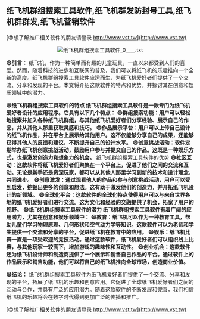 ## **纸飞机群组搜索工具软件,纸飞机群发防封号工具,纸飞机群群发,纸飞机营销软件**

[😍想了解推广相关软件的朋友请登录 http://www.vst.tw](http://www.vst.tw)

 <center><img src="https://vst.tw/MP4/tuiguang/png/3.png" alt="纸飞机群组搜索工具软件_0____.txt"></center>

**😄引言：**
纸飞机，作为一种简单而有趣的儿童玩具，一直以来都受到人们的喜爱。然而，随着科技的进步和互联网的普及，我们可以将纸飞机的乐趣推向一个全新的高度。纸飞机群组搜索工具软件应运而生，为纸飞机爱好者们提供了一个交流、分享和发现的平台。本文将介绍这款软件的特点和优势，并探讨其在创意和娱乐领域中的潜力。

**😄纸飞机群组搜索工具软件的特点 纸飞机群组搜索工具软件是一款专门为纸飞机爱好者设计的应用程序。它具有以下几个特点：**
**😄群组搜索功能：用户可以轻松地搜索并加入各种纸飞机群组，与其他纸飞机爱好者们分享经验、展示自己的作品，并从其他人那里获取灵感和技巧。**
**😄作品展示平台：用户可以上传自己设计的纸飞机作品，并在平台上展示给其他用户。这不仅能够分享自己的成果，还能够获得其他人的反馈和建议，不断提升自己的设计水平。**
**😄创意挑战活动：软件定期举办纸飞机创意挑战活动，鼓励用户参与并提交自己的作品。这既是一种娱乐方式，也是激发创造力和想象力的机会。**
纸飞机群组搜索工具软件的优势
**😄社区互动：这款软件将纸飞机爱好者们聚集在一个平台上，促进了他们之间的交流和互动。无论是新手还是资深玩家，都可以从其他人那里学习到新的技术和设计理念，共同进步。**
**😄创意激发：通过观看他人的作品和参与创意挑战活动，用户可以受到启发，挖掘出更多的创意和想法。这有助于激发他们的创造力，并开拓纸飞机设计的新领域。**
**😄全球化平台：这款软件的全球化特点使得用户可以与来自世界各地的纸飞机爱好者们进行交流。这为文化和经验的交融提供了机会，拓宽了用户的视野。**
**😄纸飞机群组搜索工具软件的潜力 纸飞机群组搜索工具软件有着广阔的应用潜力，尤其在创意和娱乐领域中：**
**😄教育：纸飞机可以作为一种教育工具，帮助儿童们学习物理原理、几何形状和空气动力学等知识。这款软件可以为老师和学生提供一个交流和分享的平台，促进纸飞机在教育中的应用。**
**😄娱乐：纸飞机比赛一直是一项受欢迎的竞技活动。通过这款软件，纸飞机爱好者们可以组织线上比赛，与其他玩家一较高下，增加游戏的趣味性和互动性。**
**😄创业机会：这款软件还为纸飞机设计师和制造商提供了一个展示和销售自己作品的平台。通过软件上的作品展示和销售功能，他们可以将自己的纸飞机推向全球市场，创造商业价值。**

**😄结论：**
纸飞机群组搜索工具软件为纸飞机爱好者们提供了一个交流、分享和发现的平台，拓展了纸飞机的乐趣和创意应用。它促进了全球纸飞机爱好者们之间的互动与合作，并具有广泛的应用潜力。随着这款软件的不断发展和完善，我们相信纸飞机的乐趣将会在数字时代得到更加广泛的传播和推广。

[😍想了解推广相关软件的朋友请登录 http://www.vst.tw](http://www.vst.tw)



